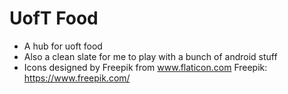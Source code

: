 # UofT Food
* A hub for uoft food
* Also a clean slate for me to play with a bunch of android stuff
* Icons designed by Freepik from www.flaticon.com
Freepik: https://www.freepik.com/
